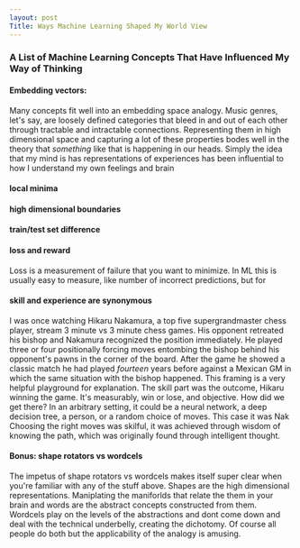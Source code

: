 ```yaml
---
layout: post 
Title: Ways Machine Learning Shaped My World View 
---
```


### A List of Machine Learning Concepts That Have Influenced My Way of Thinking 
#### Embedding vectors:
Many concepts fit well into an embedding space analogy. Music genres, let's say, are loosely defined categories that bleed in and out of each other through tractable and intractable connections. Representing them in high dimensional space and capturing a lot of these properties bodes well in the theory that _something_ like that is happening in our heads. Simply the idea that my mind is has representations of experiences has been influential to how I understand my own feelings and brain

#### local minima


#### high dimensional boundaries
#### train/test set difference
#### loss and reward
Loss is a measurement of failure that you want to minimize. In ML this is usually easy to measure, like number of incorrect predictions, but for 

#### skill and experience are synonymous
I was once watching Hikaru Nakamura, a top five supergrandmaster chess player, stream 3 minute vs 3 minute chess games. His opponent retreated his bishop and Nakamura recognized the position immediately. He played three or four positionally forcing moves entombing the bishop behind his opponent's pawns in the corner of the board. After the game he showed a classic match he had played _fourteen_ years before against a Mexican GM in which the same situation with the bishop happened. 
This framing is a very helpful playground for explanation. The skill part was the outcome, Hikaru winning the game. It's measurably, win or lose, and objective. How did we get there? In an arbitrary setting, it could be a neural network, a deep decision tree, a person, or a random choice of moves. This case it was Nak
Choosing the right moves was skilful, it was achieved through wisdom of knowing the path, which was originally found through intelligent thought. 

#### Bonus: shape rotators vs wordcels

The impetus of shape rotators vs wordcels makes itself super clear when you're familiar with any of the stuff above. Shapes are the high dimensional representations. Maniplating the maniforlds that relate the them in your brain and words are the abstract concepts constructed from them. Wordcels play on the levels of the abstractions and dont come down and deal with the technical underbelly, creating the dichotomy. Of course all people do both but the applicability of the analogy is amusing.  
